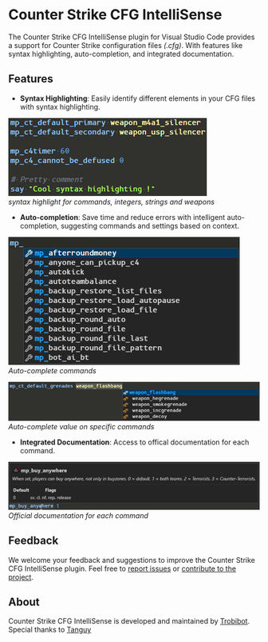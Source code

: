 # Counter Strike CFG IntelliSense

The Counter Strike CFG IntelliSense plugin for Visual Studio Code provides a support for Counter Strike configuration files *(.cfg)*. With features like syntax highlighting, auto-completion, and integrated documentation.

## Features

- **Syntax Highlighting**: Easily identify different elements in your CFG files with syntax highlighting.

![image](./doc/syntax_highlighting.png)<br>
*syntax highlight for commands, integers, strings and weapons*


- **Auto-completion**: Save time and reduce errors with intelligent auto-completion, suggesting commands and settings based on context.

![image](./doc/autocompletion.png)<br>
*Auto-complete commands*

![image](./doc/contextual_autocompletion.png)<br>
*Auto-complete value on specific commands*


- **Integrated Documentation**: Access to offical documentation for each command.


![image](./doc/documentation.png)<br>
*Official documentation for each command*


## Feedback

We welcome your feedback and suggestions to improve the Counter Strike CFG IntelliSense plugin. Feel free to [report issues](https://github.com/example/counter-strike-cfg-intellisense/issues) or [contribute to the project](https://github.com/Trobibot/counter-strike-cfg-docmentation-and-highlight).

## About

Counter Strike CFG IntelliSense is developed and maintained by [Trobibot](https://github.com/Trobibot).<br>
Special thanks to [Tanguy](https://github.com/Tanguy-L)